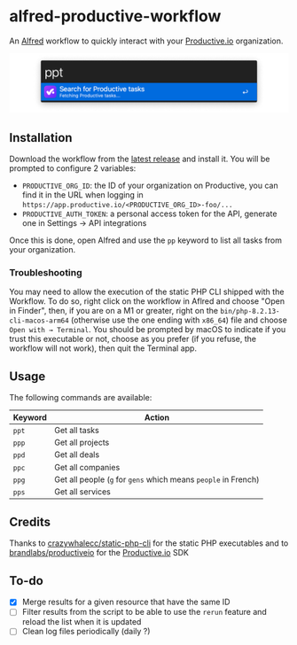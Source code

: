# alfred-productive-workflow

An [Alfred](https://alfred.app/) workflow to quickly interact with your [Productive.io](https://productive.io) organization.

![Screenshot of the workflow running in Alfred](/assets/screenshot-tasks.png)

## Installation

Download the workflow from the [latest release](https://github.com/studiometa/alfred-productive-workflow/releases/) and install it. You will be prompted to configure 2 variables:

- `PRODUCTIVE_ORG_ID`: the ID of your organization on Productive, you can find it in the URL when logging in `https://app.productive.io/<PRODUCTIVE_ORG_ID>-foo/...`
- `PRODUCTIVE_AUTH_TOKEN`: a personal access token for the API, generate one in Settings → API integrations

Once this is done, open Alfred and use the `pp` keyword to list all tasks from your organization.

### Troubleshooting

You may need to allow the execution of the static PHP CLI shipped with the Workflow. To do so, right click on the workflow in Aflred and choose "Open in Finder", then, if you are on a M1 or greater, right on the `bin/php-8.2.13-cli-macos-arm64` (otherwise use the one ending with `x86_64`) file and choose `Open with → Terminal`. You should be prompted by macOS to indicate if you trust this executable or not, choose as you prefer (if you refuse, the workflow will not work), then quit the Terminal app.

## Usage

The following commands are available:

| Keyword | Action |
|-|-|
| `ppt` | Get all tasks |
| `ppp` | Get all projects |
| `ppd` | Get all deals |
| `ppc` | Get all companies |
| `ppg` | Get all people (`g` for `gens` which means `people` in French) |
| `pps` | Get all services |

## Credits

Thanks to [crazywhalecc/static-php-cli](https://github.com/crazywhalecc/static-php-cli) for the static PHP executables and to [brandlabs/productiveio](https://github.com/brandlabs/productiveio) for the [Productive.io](https://productive.io) SDK

## To-do

- [x] Merge results for a given resource that have the same ID
- [ ] Filter results from the script to be able to use the `rerun` feature and reload the list when it is updated
- [ ] Clean log files periodically (daily ?)
